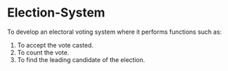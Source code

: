 # Election-System
To develop an electoral voting system where it performs functions such as:
1)	To accept the vote casted.
2)	To count the vote.
3)	To find the leading candidate of the election.
